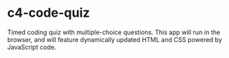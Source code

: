 # c4-code-quiz
Timed coding quiz with multiple-choice questions. This app will run in the browser, and will feature dynamically updated HTML and CSS powered by JavaScript code.
